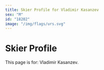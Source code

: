 ```yaml
---
title: Skier Profile for Vladimir Kasanzev
sex: "M"
id: "18202"
image: "/img/flags/urs.svg" 
---
```


# Skier Profile

This page is for: Vladimir Kasanzev.
    